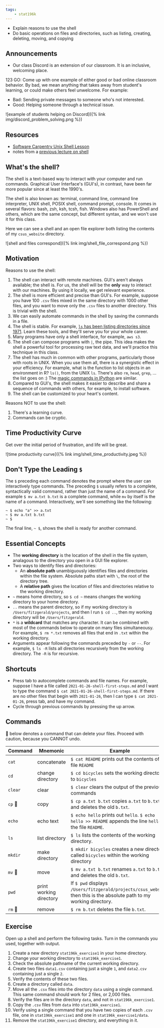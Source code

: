 ```yaml
---
tags:
    - stat196k
---
```


- Explain reasons to use the shell
- Do basic operations on files and directories, such as listing, creating, deleting, moving, and copying


## Announcements

- Our class Discord is an extension of our classroom.
    It is an inclusive, welcoming place.

123 GO: Come up with one example of either good or bad online classroom behavior.
By bad, we mean anything that takes away from student's learning, or could make others feel unwelcome.
For example:

- Bad: Sending private messages to someone who's not interested.
- Good: Helping someone through a technical issue.

![example of students helping on Discord]({% link img/discord_problem_solving.png %})


## Resources

- [Software Carpentry Unix Shell Lesson](https://swcarpentry.github.io/shell-novice/)
- notes from a [previous lecture on shell](https://github.com/clarkfitzg/sta141c-winter19/blob/master/lecture/01-31-bash1.md#shell)


## What's the shell?

The shell is a text-based way to interact with your computer and run commands.
Graphical User Interface's (GUI's), in contrast, have been far more popular since at least the 1990's.

The shell is also known as: terminal, command line, command line interpreter, UNIX shell, POSIX shell, command prompt, console.
It comes in several flavors: bash, zsh, ksh, tcsh, fish.
Windows also has PowerShell and others, which are the same concept, but different syntax, and we won't use it for this class.

Here we can see a shell and an open file explorer both listing the contents of my `csus_website` directory.

![shell and files correspond]({% link img/shell_file_correspond.png %})


## Motivation

Reasons to use the shell:

1. The shell can interact with remote machines.
    GUI's aren't always available; the shell is.
    For us, the shell will be the __only__ way to interact with our machines.
    By using it locally, we get relevant experience.
2. The shell is more efficient and precise than GUI's.
    For example, suppose you have 100 `.csv` files mixed in the same directory with 1000 other files, and you want to move only the `.csv` files to another directory.
    This is trivial with the shell.
3. We can easily automate commands in the shell by saving the commands in a file.
4. The shell is stable.
    For example, [`ls` has been listing directories since 1971](https://linuxgazette.net/issue48/fischer.html).
    Learn these tools, and they'll serve you for your whole career.
3. Many programs have only a shell interface, for example, `aws s3`.
4. The shell can compose programs with `|`, the pipe.
    This idea makes the shell a powerful tool for processing raw text data, and we'll practice this technique in this class.
5. The shell has much in common with other programs, particularly those with roots in UNIX.
    When you use them all, there is a synergistic effect in your efficiency.
    For example, what is the function to list objects in an environment in R?
    `ls()`, from the UNIX `ls`.
    There's also `rm`, `head`, `grep`, ... the list goes on :)
    The [magic commands in IPython](https://ipython.readthedocs.io/en/stable/interactive/magics.html) are similar.
6. Compared to GUI's, the shell makes it easier to describe and share a sequence of commands with others, for example, to install software.
7. The shell can be customized to your heart's content.

Reasons NOT to use the shell:

1. There's a learning curve.
2. Commands can be cryptic.


## Time Productivity Curve

Get over the initial period of frustration, and life will be great.

![time productivity curve]({% link img/shell_time_productivity.jpeg %})


## Don't Type the Leading `$`

The `$` preceding each command denotes the prompt where the user can interactively type commands.
The preceding `$` usually refers to a complete, syntactically valid command, rather than just the name of a command.
For example `$ mv a.txt b.txt` is a complete command, while `mv` by itself is the name of a command.
Interactively, we'll see something like the following:

```
~ $ echo "a" >> a.txt
~ $ mv a.txt b.txt
~ $
```

The final line, `~ $`, shows the shell is ready for another command.


## Essential Concepts

- The __working directory__ is the location of the shell in the file system, analagous to the directory you open in a GUI file explorer.
- Two ways to identify files and directories:
    - An __absolute path__ unambiguously identifies files and directories within the file system.
        Absolute paths start with `\`, the root of the directory tree.
    - A __relative path__ gives the location of files and directories relative to the working directory.
- `~` means home directory, so `$ cd ~` means changes the working directory to your home directory.
- `..` means the parent directory, so if my working directory is `/Users/fitzgerald/projects`, and then I run `$ cd ..`, then my working directory will be `/Users/fitzgerald`.
- `*` is a __wildcard__ that matches any character.
    It can be combined with most of the commands below to operate on many files simultaneousy.
    For example, `$ rm *.txt` removes all files that end in `.txt` within the working directory.
- Arguments appear following the commands preceded by `-` or `--`.
    For example, `$ ls -R` lists all directories recursively from the working directory.
    The `-R` is for recursive.

## Shortcuts

- Press tab to autocomplete commands and file names.
    For example, suppose I have a file called `2021-01-26-shell-first-steps.md` and I want to type the command `$ cat 2021-01-26-shell-first-steps.md`.
    If there are no other files that begin with `2021-01-26`, then I can type `$ cat 2021-01-26`, press tab, and have my command.
- Cycle through previous commands by pressing the up arrow.


## Commands

🧨  below denotes a command that can delete your files.
Proceed with caution, because you CANNOT undo.

Command |   Mnemonic    |   Example
------- |   --------    |   -----------
`cat`   |   concatenate |   `$ cat README` prints out the contents of the file `README`
`cd`    |   change directory    |   `$ cd bicycles` sets the working directory to `bicycles`
`clear`    |   clear    |   `$ clear` clears the output of the previous commands
`cp`  🧨|   copy    |   `$ cp a.txt b.txt` copies `a.txt` to `b.txt`, and deletes the old `b.txt`.
`echo`  |   echo text    |   `$ echo hello` prints out `hello`. `$ echo hello >> README` appends the line `hello` to the file `README`.
`ls` |   list directory    |   `$ ls` lists the contents of the working directory.
`mkdir` |   make directory    |   `$ mkdir bicycles` creates a new directory called `bicycles` within the working directory
`mv` 🧨 |   move |   `$ mv a.txt b.txt` renames `a.txt` to `b.txt`, and deletes the old `b.txt`.
`pwd` |   print working directory    |   If `$ pwd` displays `/Users/fitzgerald/projects/csus_website`, then this is the absolute path to my working directory.
`rm` 🧨 |   remove |   `$ rm b.txt` deletes the file `b.txt`. 



## Exercise

Open up a shell and perform the following tasks.
Turn in the commands you used, together with output.

1. Create a new directory `stat196k_exercise1` in your home directory.
2. Change your working directory to `stat196k_exercise1`.
3. Check the absolute pathname of the current working directory.
4. Create two files `data1.csv` containing just a single `1`, and `data2.csv` containing just a single `2`.
5. Verify the contents of these two files.
5. Create a directory called `data`.
6. Move all the `.csv` files into the directory `data` using a single command.
    This same command should work for 2 files, or 2,000 files.
7. Verify the files are in the directory `data`, and not in `stat196k_exercise1`.
7. Copy the `.csv` files from `data` into `stat196k_exercise1`. 
7. Verify using a single command that you have two copies of each `.csv` file, one in `stat196k_exercise1` and one in `stat196k_exercise1/data`.
8. Remove the `stat196k_exercise1` directory, and everything in it.
